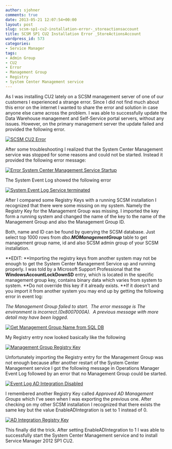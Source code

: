 ```yaml
---
author: sjohner
comments: true
date: 2013-05-21 12:07:54+00:00
layout: post
slug: scsm-sp1-cu2-installation-error-_storeactionsaccount
title: SCSM SP1 CU2 Installation Error _StoreActionsAccount
wordpress_id: 573
categories:
- Service Manager
tags:
- Admin Group
- CU2
- Error
- Management Group
- Registry
- System Center Management service
---
```


As I was installing CU2 lately on a SCSM management server of one of our customers I experienced a strange error. Since I did not find much about this error on the internet I wanted to share the error and solution in case anyone else came across the problem. I was able to successfully update the Data Warehouse management and Self-Service portal servers, without any issues. However, on the primary management server the update failed and provided the following error.

[![SCSM CU2 Error](/images/error.png?w=696)](/images/error.png)<!-- more -->

After some troubleshooting I realized that the System Center Management service was stopped for some reasons and could not be started. Instead it provided the following error message:

[![Error System Center Management Service Startup](/images/errorservicenotstarted.png)](/images/errorservicenotstarted.png)

The System Event Log showed the following error

[![System Event Log Service terminated](/images/eventlogserviceterminated.png?w=696)](/images/eventlogserviceterminated.png)

After I compared some Registry Keys with a running SCSM installation I recognized that there were some missing on my system. Namely the Registry Key for the Management Group was missing. I imported the key form a running system and changed the name of the key to the name of the Management Group and also the Management Group ID.

Both, name and ID can be found by querying the SCSM database. Just select top 1000 rows from _dbo.__MOManagementGroup___ table to get management group name, id and also SCSM admin group of your SCSM installation.

**EDIT: **Importing the registry keys from another system may not be enough to get the System Center Management Service up and running properly. I was told by a Microsoft Support Professional that the **WindowsAccountLockDownSD** entry, which is located in the specific management group key, contains binary data which varies from system to system. **Do not override this key if it already exists. **If it doesn't and you import it from another system you may end up by getting the following error in event log:

_The Management Group <ManagementGroupName> failed to start.  The error message is The environment is incorrect.(0x8007000A).  A previous message with more detail may have been logged._

[![Get Management Group Name from SQL DB](/images/getmgmtgroupnameandid.png?w=696)](/images/getmgmtgroupnameandid.png)

My Registry entry now looked basically like the following

[![Management Group Registry Key](/images/registrykey.png?w=696)](/images/registrykey.png)

Unfortunately importing the Registry entry for the Management Group was not enough because after another restart of the System Center Management service I got the following message in Operations Manager Event Log followed by an error that no Management Group could be started.

[![Event Log AD Integration Disabled](/images/eventlogadintegrationdisabled.png?w=696)](/images/eventlogadintegrationdisabled.png)

I remembered another Registry Key called _Approved AD Management Groups_ which I've seen when I was exporting the previous one. After checking on my other SCSM installation I recognized that there exists the same key but the value EnableADIntegration is set to 1 instead of 0.

[![AD Integration Registry Key](/images/adintegrationregistrykey1.png?w=696)](/images/adintegrationregistrykey1.png)

This finally did the trick. After setting EnableADIntegration to 1 I was able to successfully start the System Center Management service and to install Service Manager 2012 SP1 CU2.
